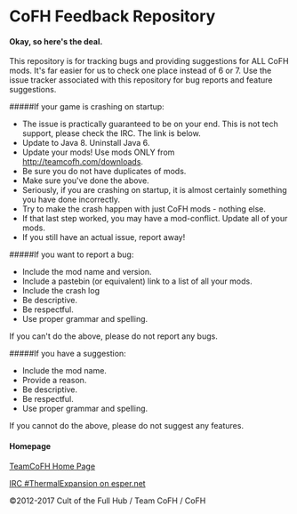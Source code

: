 CoFH Feedback Repository
====================================
#### Okay, so here's the deal.

This repository is for tracking bugs and providing suggestions for ALL CoFH mods. It's far easier for us to check one place instead of 6 or 7. Use the issue tracker associated with this repository for bug reports and feature suggestions.

#####If your game is crashing on startup:
- The issue is practically guaranteed to be on your end. This is not tech support, please check the IRC. The link is below.
- Update to Java 8. Uninstall Java 6.
- Update your mods! Use mods ONLY from http://teamcofh.com/downloads.
- Be sure you do not have duplicates of mods.
- Make sure you've done the above.
- Seriously, if you are crashing on startup, it is almost certainly something you have done incorrectly.
- Try to make the crash happen with just CoFH mods - nothing else.
- If that last step worked, you may have a mod-conflict. Update all of your mods.
- If you still have an actual issue, report away!

#####If you want to report a bug:
- Include the mod name and version.
- Include a pastebin (or equivalent) link to a list of all your mods.
- Include the crash log
- Be descriptive.
- Be respectful.
- Use proper grammar and spelling.

If you can't do the above, please do not report any bugs.

#####If you have a suggestion:
- Include the mod name.
- Provide a reason.
- Be descriptive.
- Be respectful.
- Use proper grammar and spelling.

If you cannot do the above, please do not suggest any features.

#### Homepage

[TeamCoFH Home Page](http://teamcofh.com/)

[IRC #ThermalExpansion on esper.net](http://webchat.esper.net/?nick=ThermalWiki....&channels=ThermalExpansion)

©2012-2017 Cult of the Full Hub / Team CoFH / CoFH
